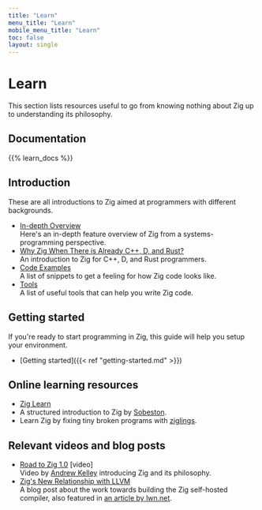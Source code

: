 ```yaml
---
title: "Learn"
menu_title: "Learn"
mobile_menu_title: "Learn"
toc: false
layout: single
---
```


# Learn
This section lists resources useful to go from knowing nothing about Zig up to understanding its philosophy. 

## Documentation
{{% learn_docs %}}

## Introduction
These are all introductions to Zig aimed at programmers with different backgrounds.

- [In-depth Overview](overview/)  
Here's an in-depth feature overview of Zig from a systems-programming perspective.
- [Why Zig When There is Already C++, D, and Rust?](why_zig_rust_d_cpp/)  
An introduction to Zig for C++, D, and Rust programmers.
- [Code Examples](samples/)  
A list of snippets to get a feeling for how Zig code looks like.
- [Tools](tools/)  
A list of useful tools that can help you write Zig code.


## Getting started
If you're ready to start programming in Zig, this guide will help you setup your environment.

- [Getting started]({{< ref "getting-started.md" >}})  

## Online learning resources
- [Zig Learn](https://ziglearn.org)  
- A structured introduction to Zig by [Sobeston](https://github.com/sobeston).  
- Learn Zig by fixing tiny broken programs with [ziglings](https://github.com/ratfactor/ziglings).

## Relevant videos and blog posts
- [Road to Zig 1.0](https://www.youtube.com/watch?v=Gv2I7qTux7g) [video]  
Video by [Andrew Kelley](https://andrewkelley.me) introducing Zig and its philosophy.
- [Zig's New Relationship with LLVM](https://kristoff.it/blog/zig-new-relationship-llvm/)  
A blog post about the work towards building the Zig self-hosted compiler, also featured in [an article by lwn.net](https://lwn.net/Articles/833400/).


















